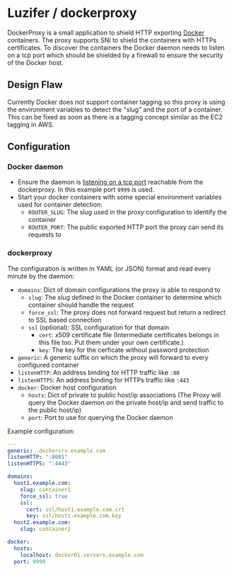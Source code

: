 # Luzifer / dockerproxy

DockerProxy is a small application to shield HTTP exporting [Docker](https://www.docker.com/) containers. The proxy supports SNI to shield the containers with HTTPs certificates. To discover the containers the Docker daemon needs to listen on a tcp port which should be shielded by a firewall to ensure the security of the Docker host.

## Design Flaw

Currently Docker does not support container tagging so this proxy is using the environment variables to detect the "slug" and the port of a container. This can be fixed as soon as there is a tagging concept similar as the EC2 tagging in AWS.

## Configuration

### Docker daemon

- Ensure the daemon is [listening on a tcp port](https://docs.docker.com/articles/basics/#bind-docker-to-another-hostport-or-a-unix-socket) reachable from the dockerproxy. In this example port `9999` is used.
- Start your docker containers with some special environment variables used for container detection:
  - `ROUTER_SLUG`: The slug used in the proxy configuration to identify the container
  - `ROUTER_PORT`: The public exported HTTP port the proxy can send its requests to

### dockerproxy

The configuration is written in YAML (or JSON) format and read every minute by the daemon:

- `domains`: Dict of domain configurations the proxy is able to respond to
  - `slug`: The slug defined in the Docker container to determine which container should handle the request
  - `force_ssl`: The proxy does not forward request but return a redirect to SSL based connection
  - `ssl` (optional): SSL configuration for that domain
    - `cert`: x509 certificate file (Intermediate certificates belongs in this file too. Put them under your own certificate.)
    - `key`: The key for the cerficate without password protection
- `generic`: A generic suffix on which the proxy will forward to every configured container
- `listenHTTP`: An address binding for HTTP traffic like `:80`
- `listenHTTPS`: An address binding for HTTPs traffic like `:443`
- `docker`: Docker host configuration
  - `hosts`: Dict of private to public host/ip associations (The Proxy will query the Docker daemon on the private host/ip and send traffic to the public host/ip)
  - `port`: Port to use for querying the Docker daemon

Example configuration:

```yaml
---
generic: .dockersrv.example.com
listenHTTP: ":8081"
listenHTTPS: ":4443"

domains:
  host1.example.com:
    slug: container1
    force_ssl: true
    ssl:
      cert: ssl/host1.example.com.crt
      key: ssl/host1.example.com.key
  host2.example.com:
    slug: container2

docker:
  hosts:
    localhost: docker01.servers.example.com
  port: 9999
```

